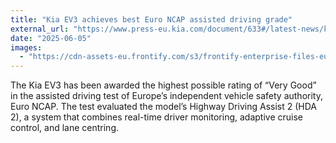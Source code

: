 ```yaml
---
title: "Kia EV3 achieves best Euro NCAP assisted driving grade"
external_url: "https://www.press-eu.kia.com/document/633#/latest-news/kia-ev3-achieves-best-euro-ncap-assisted-driving-grade"
date: "2025-06-05"
images:
  - "https://cdn-assets-eu.frontify.com/s3/frontify-enterprise-files-eu/eyJwYXRoIjoia2lhXC9maWxlXC9yREF6dmd4RlBaZTFuNDQ0VUVjeC5qcGcifQ:kia:fE4_sTkalszCDwtM2geXs8nAiLXyk5FiXQkjPJtn9Ak?width=800&format=webp&quality=100"
---
```


The Kia EV3 has been awarded the highest possible rating of “Very Good” in the assisted driving test of Europe’s independent vehicle safety authority, Euro NCAP. The test evaluated the model’s Highway Driving Assist 2 (HDA 2), a system that combines real-time driver monitoring, adaptive cruise control, and lane centring.